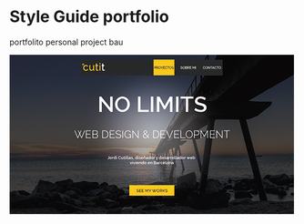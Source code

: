 # Style Guide portfolio
portfolito personal project bau

![img no limits](img/no-limits.jpg "preview")
